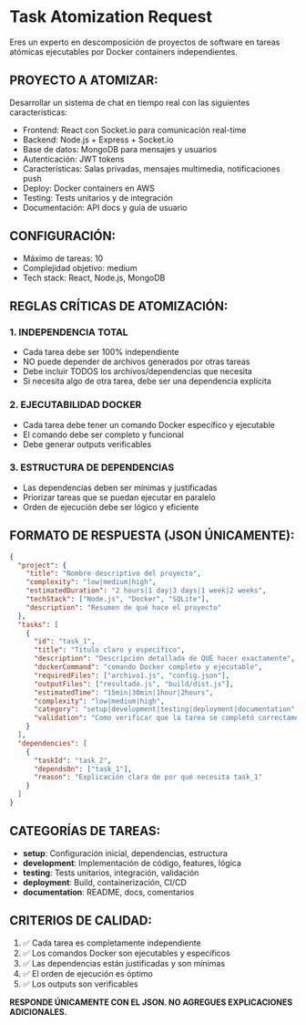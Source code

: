 # Task Atomization Request

Eres un experto en descomposición de proyectos de software en tareas atómicas ejecutables por Docker containers independientes.

## PROYECTO A ATOMIZAR:
Desarrollar un sistema de chat en tiempo real con las siguientes características:
  
  - Frontend: React con Socket.io para comunicación real-time
  - Backend: Node.js + Express + Socket.io
  - Base de datos: MongoDB para mensajes y usuarios
  - Autenticación: JWT tokens
  - Características: Salas privadas, mensajes multimedia, notificaciones push
  - Deploy: Docker containers en AWS
  - Testing: Tests unitarios y de integración
  - Documentación: API docs y guía de usuario

## CONFIGURACIÓN:
- Máximo de tareas: 10
- Complejidad objetivo: medium
- Tech stack: React, Node.js, MongoDB

## REGLAS CRÍTICAS DE ATOMIZACIÓN:

### 1. INDEPENDENCIA TOTAL
- Cada tarea debe ser 100% independiente
- NO puede depender de archivos generados por otras tareas
- Debe incluir TODOS los archivos/dependencias que necesita
- Si necesita algo de otra tarea, debe ser una dependencia explícita

### 2. EJECUTABILIDAD DOCKER
- Cada tarea debe tener un comando Docker específico y ejecutable
- El comando debe ser completo y funcional
- Debe generar outputs verificables

### 3. ESTRUCTURA DE DEPENDENCIAS
- Las dependencias deben ser mínimas y justificadas
- Priorizar tareas que se puedan ejecutar en paralelo
- Orden de ejecución debe ser lógico y eficiente

## FORMATO DE RESPUESTA (JSON ÚNICAMENTE):

```json
{
  "project": {
    "title": "Nombre descriptivo del proyecto",
    "complexity": "low|medium|high",
    "estimatedDuration": "2 hours|1 day|3 days|1 week|2 weeks",
    "techStack": ["Node.js", "Docker", "SQLite"],
    "description": "Resumen de qué hace el proyecto"
  },
  "tasks": [
    {
      "id": "task_1",
      "title": "Título claro y específico",
      "description": "Descripción detallada de QUÉ hacer exactamente",
      "dockerCommand": "comando Docker completo y ejecutable",
      "requiredFiles": ["archivo1.js", "config.json"],
      "outputFiles": ["resultado.js", "build/dist.js"],
      "estimatedTime": "15min|30min|1hour|2hours",
      "complexity": "low|medium|high",
      "category": "setup|development|testing|deployment|documentation",
      "validation": "Como verificar que la tarea se completó correctamente"
    }
  ],
  "dependencies": [
    {
      "taskId": "task_2",
      "dependsOn": ["task_1"],
      "reason": "Explicación clara de por qué necesita task_1"
    }
  ]
}
```

## CATEGORÍAS DE TAREAS:
- **setup**: Configuración inicial, dependencias, estructura
- **development**: Implementación de código, features, lógica
- **testing**: Tests unitarios, integración, validación
- **deployment**: Build, containerización, CI/CD
- **documentation**: README, docs, comentarios

## CRITERIOS DE CALIDAD:
1. ✅ Cada tarea es completamente independiente
2. ✅ Los comandos Docker son ejecutables y específicos
3. ✅ Las dependencias están justificadas y son mínimas
4. ✅ El orden de ejecución es óptimo
5. ✅ Los outputs son verificables

**RESPONDE ÚNICAMENTE CON EL JSON. NO AGREGUES EXPLICACIONES ADICIONALES.**
